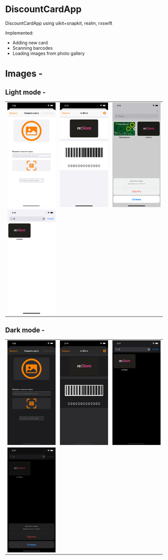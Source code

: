 # DiscountCardApp
DiscountCardApp using uikit+snapkit, realm, rxswift

Implemented:
* Adding new card
* Scanning barcodes
* Loading images from photo gallery

# Images -
## Light mode - 
<table>
<tr>
<td> <img src="https://github.com/scorpion197016/DiscountCardApp/blob/80189d987d50f1527ff037ad5368c6653bd0b336/app_images/Simulator%20Screen%20Shot%20-%20iPhone%2013%20Pro%20-%202022-08-02%20at%2013.35.35.png"/> </td>
<td> <img src="https://github.com/scorpion197016/DiscountCardApp/blob/80189d987d50f1527ff037ad5368c6653bd0b336/app_images/Simulator%20Screen%20Shot%20-%20iPhone%2013%20Pro%20-%202022-08-02%20at%2014.13.47.png"/> </td>
<td> <img src="https://github.com/scorpion197016/DiscountCardApp/blob/80189d987d50f1527ff037ad5368c6653bd0b336/app_images/Simulator%20Screen%20Shot%20-%20iPhone%2013%20Pro%20-%202022-08-02%20at%2014.15.32.png"/> </td>
</tr>
<tr>
<td> <img src="https://github.com/scorpion197016/DiscountCardApp/blob/80189d987d50f1527ff037ad5368c6653bd0b336/app_images/Simulator%20Screen%20Shot%20-%20iPhone%2013%20Pro%20-%202022-08-02%20at%2014.16.13.png"/> <td>
</tr>
</table>

## Dark mode -
<table>
<tr>
<td> <img src="https://github.com/scorpion197016/DiscountCardApp/blob/80189d987d50f1527ff037ad5368c6653bd0b336/app_images/Simulator%20Screen%20Shot%20-%20iPhone%2013%20Pro%20-%202022-08-02%20at%2013.35.20.png"/> </td>
<td> <img src="https://github.com/scorpion197016/DiscountCardApp/blob/80189d987d50f1527ff037ad5368c6653bd0b336/app_images/Simulator%20Screen%20Shot%20-%20iPhone%2013%20Pro%20-%202022-08-02%20at%2014.14.03.png"/> </td>
<td> <img src="https://github.com/scorpion197016/DiscountCardApp/blob/80189d987d50f1527ff037ad5368c6653bd0b336/app_images/Simulator%20Screen%20Shot%20-%20iPhone%2013%20Pro%20-%202022-08-02%20at%2014.17.02.png"/> </td>
</tr>
<tr>
<td> <img src="https://github.com/scorpion197016/DiscountCardApp/blob/80189d987d50f1527ff037ad5368c6653bd0b336/app_images/Simulator%20Screen%20Shot%20-%20iPhone%2013%20Pro%20-%202022-08-02%20at%2014.17.21.png"/> </td>
</tr>
</table>

